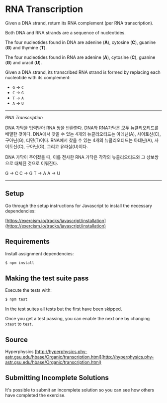 # RNA Transcription

Given a DNA strand, return its RNA complement (per RNA transcription).

Both DNA and RNA strands are a sequence of nucleotides.

The four nucleotides found in DNA are adenine (**A**), cytosine (**C**),
guanine (**G**) and thymine (**T**).

The four nucleotides found in RNA are adenine (**A**), cytosine (**C**),
guanine (**G**) and uracil (**U**).

Given a DNA strand, its transcribed RNA strand is formed by replacing
each nucleotide with its complement:

* `G` -> `C`
* `C` -> `G`
* `T` -> `A`
* `A` -> `U`

---

*RNA Transcription*

DNA 가닥을 입력받아 RNA 쌍을 반환한다.
DNA와 RNA가닥은 모두 뉴클리오티드를 배열한 것이다.
DNA에서 찾을 수 있는 4개의 뉴클리오티드는 아데닌(A), 사이토신(C), 구아닌(G), 티민(T)이다.
RNA에서 찾을 수 있는 4개의 뉴클리오티드는 아데닌(A), 사이토신(C), 구아닌(G), 그리고 유라실(U)이다.

DNA 가닥이 주어졌을 때, 이를 전사한 RNA 가닥은 각각의 뉴클리오티드와 그 상보쌍으로 대체된 것으로 이뤄진다.

G -> C
C -> G
T -> A
A -> U

---

## Setup

Go through the setup instructions for Javascript to
install the necessary dependencies:

[https://exercism.io/tracks/javascript/installation](https://exercism.io/tracks/javascript/installation)

## Requirements

Install assignment dependencies:

```bash
$ npm install
```

## Making the test suite pass

Execute the tests with:

```bash
$ npm test
```

In the test suites all tests but the first have been skipped.

Once you get a test passing, you can enable the next one by
changing `xtest` to `test`.


## Source

Hyperphysics [http://hyperphysics.phy-astr.gsu.edu/hbase/Organic/transcription.html](http://hyperphysics.phy-astr.gsu.edu/hbase/Organic/transcription.html)

## Submitting Incomplete Solutions
It's possible to submit an incomplete solution so you can see how others have completed the exercise.
